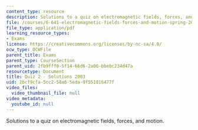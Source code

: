 ```yaml
---
content_type: resource
description: Solutions to a quiz on electromagnetic fields, forces, and motion.
file: /courses/6-641-electromagnetic-fields-forces-and-motion-spring-2005/2bcf9cfa5cc258a65eda9f551016477f_03_q02_sol.pdf
file_type: application/pdf
learning_resource_types:
- Exams
license: https://creativecommons.org/licenses/by-nc-sa/4.0/
ocw_type: OCWFile
parent_title: Exams
parent_type: CourseSection
parent_uid: 2fb9fff0-5f14-66d6-2a06-bbebc234d47a
resourcetype: Document
title: Quiz 2 - Solutions 2003
uid: 2bcf9cfa-5cc2-58a6-5eda-9f551016477f
video_files:
  video_thumbnail_file: null
video_metadata:
  youtube_id: null
---
```

Solutions to a quiz on electromagnetic fields, forces, and motion.